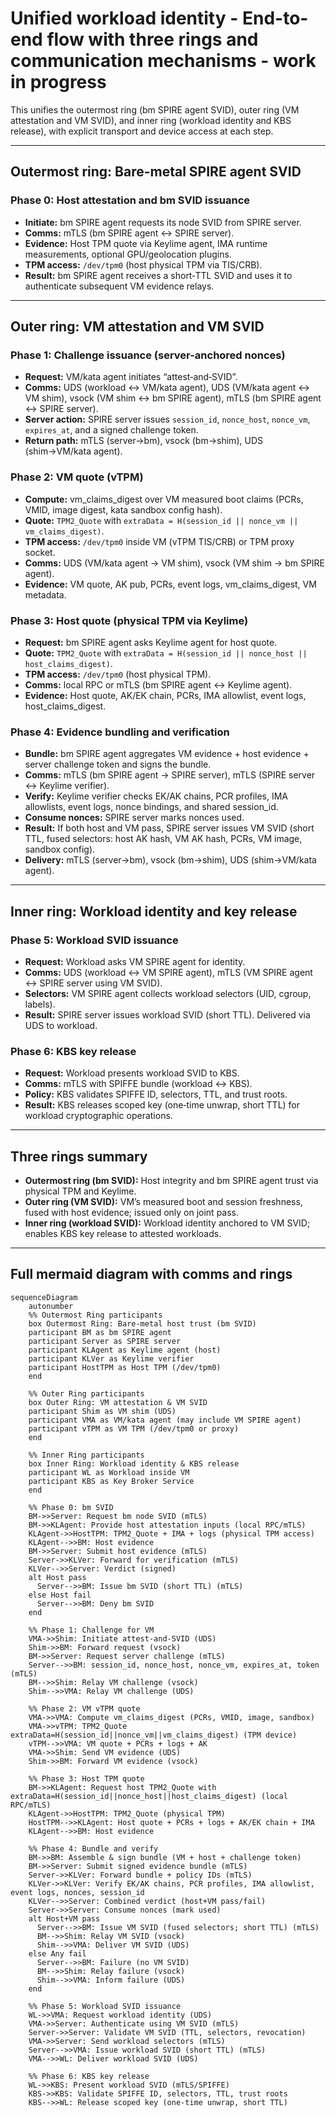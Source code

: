 # Unified workload identity - End-to-end flow with three rings and communication mechanisms - work in progress

This unifies the outermost ring (bm SPIRE agent SVID), outer ring (VM attestation and VM SVID), and inner ring (workload identity and KBS release), with explicit transport and device access at each step.

---

## Outermost ring: Bare-metal SPIRE agent SVID

### Phase 0: Host attestation and bm SVID issuance
- **Initiate:** bm SPIRE agent requests its node SVID from SPIRE server.
- **Comms:** mTLS (bm SPIRE agent ↔ SPIRE server).
- **Evidence:** Host TPM quote via Keylime agent, IMA runtime measurements, optional GPU/geolocation plugins.
- **TPM access:** `/dev/tpm0` (host physical TPM via TIS/CRB).
- **Result:** bm SPIRE agent receives a short‑TTL SVID and uses it to authenticate subsequent VM evidence relays.

---

## Outer ring: VM attestation and VM SVID

### Phase 1: Challenge issuance (server-anchored nonces)
- **Request:** VM/kata agent initiates “attest‑and‑SVID”.
- **Comms:** UDS (workload ↔ VM/kata agent), UDS (VM/kata agent ↔ VM shim), vsock (VM shim ↔ bm SPIRE agent), mTLS (bm SPIRE agent ↔ SPIRE server).
- **Server action:** SPIRE server issues `session_id`, `nonce_host`, `nonce_vm`, `expires_at`, and a signed challenge token.
- **Return path:** mTLS (server→bm), vsock (bm→shim), UDS (shim→VM/kata agent).

### Phase 2: VM quote (vTPM)
- **Compute:** vm_claims_digest over VM measured boot claims (PCRs, VMID, image digest, kata sandbox config hash).
- **Quote:** `TPM2_Quote` with `extraData = H(session_id || nonce_vm || vm_claims_digest)`.
- **TPM access:** `/dev/tpm0` inside VM (vTPM TIS/CRB) or TPM proxy socket.
- **Comms:** UDS (VM/kata agent → VM shim), vsock (VM shim → bm SPIRE agent).
- **Evidence:** VM quote, AK pub, PCRs, event logs, vm_claims_digest, VM metadata.

### Phase 3: Host quote (physical TPM via Keylime)
- **Request:** bm SPIRE agent asks Keylime agent for host quote.
- **Quote:** `TPM2_Quote` with `extraData = H(session_id || nonce_host || host_claims_digest)`.
- **TPM access:** `/dev/tpm0` (host physical TPM).
- **Comms:** local RPC or mTLS (bm SPIRE agent ↔ Keylime agent).
- **Evidence:** Host quote, AK/EK chain, PCRs, IMA allowlist, event logs, host_claims_digest.

### Phase 4: Evidence bundling and verification
- **Bundle:** bm SPIRE agent aggregates VM evidence + host evidence + server challenge token and signs the bundle.
- **Comms:** mTLS (bm SPIRE agent → SPIRE server), mTLS (SPIRE server ↔ Keylime verifier).
- **Verify:** Keylime verifier checks EK/AK chains, PCR profiles, IMA allowlists, event logs, nonce bindings, and shared session_id.
- **Consume nonces:** SPIRE server marks nonces used.
- **Result:** If both host and VM pass, SPIRE server issues VM SVID (short TTL, fused selectors: host AK hash, VM AK hash, PCRs, VM image, sandbox config).
- **Delivery:** mTLS (server→bm), vsock (bm→shim), UDS (shim→VM/kata agent).

---

## Inner ring: Workload identity and key release

### Phase 5: Workload SVID issuance
- **Request:** Workload asks VM SPIRE agent for identity.
- **Comms:** UDS (workload ↔ VM SPIRE agent), mTLS (VM SPIRE agent ↔ SPIRE server using VM SVID).
- **Selectors:** VM SPIRE agent collects workload selectors (UID, cgroup, labels).
- **Result:** SPIRE server issues workload SVID (short TTL). Delivered via UDS to workload.

### Phase 6: KBS key release
- **Request:** Workload presents workload SVID to KBS.
- **Comms:** mTLS with SPIFFE bundle (workload ↔ KBS).
- **Policy:** KBS validates SPIFFE ID, selectors, TTL, and trust roots.
- **Result:** KBS releases scoped key (one‑time unwrap, short TTL) for workload cryptographic operations.

---

## Three rings summary

- **Outermost ring (bm SVID):** Host integrity and bm SPIRE agent trust via physical TPM and Keylime.
- **Outer ring (VM SVID):** VM’s measured boot and session freshness, fused with host evidence; issued only on joint pass.
- **Inner ring (workload SVID):** Workload identity anchored to VM SVID; enables KBS key release to attested workloads.

---

## Full mermaid diagram with comms and rings

```mermaid
sequenceDiagram
    autonumber
    %% Outermost Ring participants
    box Outermost Ring: Bare-metal host trust (bm SVID)
    participant BM as bm SPIRE agent
    participant Server as SPIRE server
    participant KLAgent as Keylime agent (host)
    participant KLVer as Keylime verifier
    participant HostTPM as Host TPM (/dev/tpm0)
    end

    %% Outer Ring participants
    box Outer Ring: VM attestation & VM SVID
    participant Shim as VM shim (UDS)
    participant VMA as VM/kata agent (may include VM SPIRE agent)
    participant vTPM as VM TPM (/dev/tpm0 or proxy)
    end

    %% Inner Ring participants
    box Inner Ring: Workload identity & KBS release
    participant WL as Workload inside VM
    participant KBS as Key Broker Service
    end

    %% Phase 0: bm SVID
    BM->>Server: Request bm node SVID (mTLS)
    BM->>KLAgent: Provide host attestation inputs (local RPC/mTLS)
    KLAgent->>HostTPM: TPM2_Quote + IMA + logs (physical TPM access)
    KLAgent-->>BM: Host evidence
    BM->>Server: Submit host evidence (mTLS)
    Server->>KLVer: Forward for verification (mTLS)
    KLVer-->>Server: Verdict (signed)
    alt Host pass
      Server-->>BM: Issue bm SVID (short TTL) (mTLS)
    else Host fail
      Server-->>BM: Deny bm SVID
    end

    %% Phase 1: Challenge for VM
    VMA->>Shim: Initiate attest-and-SVID (UDS)
    Shim->>BM: Forward request (vsock)
    BM->>Server: Request server challenge (mTLS)
    Server-->>BM: session_id, nonce_host, nonce_vm, expires_at, token (mTLS)
    BM-->>Shim: Relay VM challenge (vsock)
    Shim-->>VMA: Relay VM challenge (UDS)

    %% Phase 2: VM vTPM quote
    VMA->>VMA: Compute vm_claims_digest (PCRs, VMID, image, sandbox)
    VMA->>vTPM: TPM2_Quote extraData=H(session_id||nonce_vm||vm_claims_digest) (TPM device)
    vTPM-->>VMA: VM quote + PCRs + logs + AK
    VMA->>Shim: Send VM evidence (UDS)
    Shim->>BM: Forward VM evidence (vsock)

    %% Phase 3: Host TPM quote
    BM->>KLAgent: Request host TPM2_Quote with extraData=H(session_id||nonce_host||host_claims_digest) (local RPC/mTLS)
    KLAgent->>HostTPM: TPM2_Quote (physical TPM)
    HostTPM-->>KLAgent: Host quote + PCRs + logs + AK/EK chain + IMA
    KLAgent-->>BM: Host evidence

    %% Phase 4: Bundle and verify
    BM->>BM: Assemble & sign bundle (VM + host + challenge token)
    BM->>Server: Submit signed evidence bundle (mTLS)
    Server->>KLVer: Forward bundle + policy IDs (mTLS)
    KLVer->>KLVer: Verify EK/AK chains, PCR profiles, IMA allowlist, event logs, nonces, session_id
    KLVer-->>Server: Combined verdict (host+VM pass/fail)
    Server->>Server: Consume nonces (mark used)
    alt Host+VM pass
      Server-->>BM: Issue VM SVID (fused selectors; short TTL) (mTLS)
      BM-->>Shim: Relay VM SVID (vsock)
      Shim-->>VMA: Deliver VM SVID (UDS)
    else Any fail
      Server-->>BM: Failure (no VM SVID)
      BM-->>Shim: Relay failure (vsock)
      Shim-->>VMA: Inform failure (UDS)
    end

    %% Phase 5: Workload SVID issuance
    WL->>VMA: Request workload identity (UDS)
    VMA->>Server: Authenticate using VM SVID (mTLS)
    Server->>Server: Validate VM SVID (TTL, selectors, revocation)
    VMA->>Server: Send workload selectors (mTLS)
    Server-->>VMA: Issue workload SVID (short TTL) (mTLS)
    VMA-->>WL: Deliver workload SVID (UDS)

    %% Phase 6: KBS key release
    WL->>KBS: Present workload SVID (mTLS/SPIFFE)
    KBS->>KBS: Validate SPIFFE ID, selectors, TTL, trust roots
    KBS-->>WL: Release scoped key (one-time unwrap, short TTL)
```

